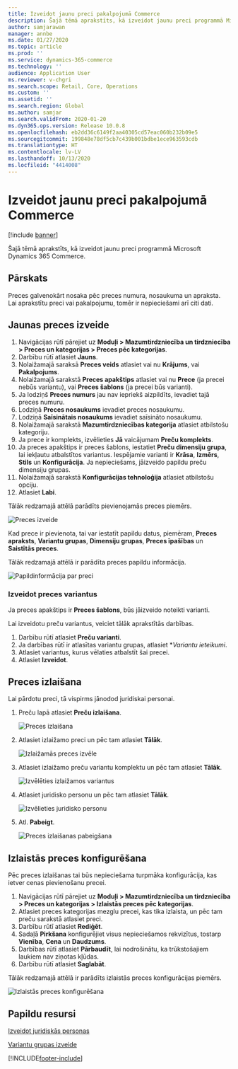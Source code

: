 ```yaml
---
title: Izveidot jaunu preci pakalpojumā Commerce
description: Šajā tēmā aprakstīts, kā izveidot jaunu preci programmā Microsoft Dynamics 365 Commerce.
author: samjarawan
manager: annbe
ms.date: 01/27/2020
ms.topic: article
ms.prod: ''
ms.service: dynamics-365-commerce
ms.technology: ''
audience: Application User
ms.reviewer: v-chgri
ms.search.scope: Retail, Core, Operations
ms.custom: ''
ms.assetid: ''
ms.search.region: Global
ms.author: samjar
ms.search.validFrom: 2020-01-20
ms.dyn365.ops.version: Release 10.0.8
ms.openlocfilehash: eb2dd36c6149f2aa40305cd57eac060b232b09e5
ms.sourcegitcommit: 199848e78df5cb7c439b001bdbe1ece963593cdb
ms.translationtype: HT
ms.contentlocale: lv-LV
ms.lasthandoff: 10/13/2020
ms.locfileid: "4414008"
---
```

# <a name="create-a-new-product-in-commerce"></a>Izveidot jaunu preci pakalpojumā Commerce


[!include [banner](includes/banner.md)]

Šajā tēmā aprakstīts, kā izveidot jaunu preci programmā Microsoft Dynamics 365 Commerce.

## <a name="overview"></a>Pārskats

Preces galvenokārt nosaka pēc preces numura, nosaukuma un apraksta. Lai aprakstītu preci vai pakalpojumu, tomēr ir nepieciešami arī citi dati.

## <a name="create-a-new-product"></a>Jaunas preces izveide

1. Navigācijas rūtī pārejiet uz **Moduļi \> Mazumtirdzniecība un tirdzniecība \> Preces un kategorijas \> Preces pēc kategorijas**.
1. Darbību rūtī atlasiet **Jauns**.
1. Nolaižamajā saraksā **Preces veids** atlasiet vai nu **Krājums**, vai **Pakalpojums**.
1. Nolaižamajā sarakstā **Preces apakštips** atlasiet vai nu **Prece** (ja precei nebūs variantu), vai **Preces šablons** (ja precei būs varianti).
1. Ja lodziņš **Preces numurs** jau nav iepriekš aizpildīts, ievadiet tajā preces numuru.
1. Lodziņā **Preces nosaukums** ievadiet preces nosaukumu.
1. Lodziņā **Saīsinātais nosaukums** ievadiet saīsināto nosaukumu.
1. Nolaižamajā sarakstā **Mazumtirdzniecības kategorija** atlasiet atbilstošu kategoriju.
1. Ja prece ir komplekts, izvēlieties **Jā** vaicājumam **Preču komplekts**.
1. Ja preces apakštips ir preces šablons, iestatiet **Preču dimensiju grupa**, lai iekļautu atbalstītos variantus. Iespējamie varianti ir **Krāsa**, **Izmērs**, **Stils** un **Konfigurācija**. Ja nepieciešams, jāizveido papildu preču dimensiju grupas.
1. Nolaižamajā sarakstā **Konfigurācijas tehnoloģija** atlasiet atbilstošu opciju.
1. Atlasiet **Labi**.

Tālāk redzamajā attēlā parādīts pievienojamās preces piemērs.

![Preces izveide](media/create-new-product.png)

Kad prece ir pievienota, tai var iestatīt papildu datus, piemēram, **Preces apraksts**, **Variantu grupas**, **Dimensiju grupas**, **Preces īpašības** un **Saistītās preces**.

Tālāk redzamajā attēlā ir parādīta preces papildu informācija.

![Papildinformācija par preci](media/create-new-product-2.png)

### <a name="create-product-variants"></a>Izveidot preces variantus

Ja preces apakštips ir **Preces šablons**, būs jāizveido noteikti varianti. 

Lai izveidotu preču variantus, veiciet tālāk aprakstītās darbības.

1. Darbību rūtī atlasiet **Preču varianti**.
1. Ja darbības rūtī ir atlasītas variantu grupas, atlasiet **Variantu ieteikumi*.
1. Atlasiet variantus, kurus vēlaties atbalstīt šai precei.
1. Atlasiet **Izveidot**.

## <a name="release-a-product"></a>Preces izlaišana

Lai pārdotu preci, tā vispirms jānodod juridiskai personai.

1. Preču lapā atlasiet **Preču izlaišana**.

    ![Preces izlaišana](media/create-new-product-3.png)

1. Atlasiet izlaižamo preci un pēc tam atlasiet **Tālāk**.

    ![Izlaižamās preces izvēle](media/create-new-product-4.png)

1. Atlasiet izlaižamo preču variantu komplektu un pēc tam atlasiet **Tālāk**.

    ![Izvēlēties izlaižamos variantus](media/create-new-product-5.png)

1. Atlasiet juridisko personu un pēc tam atlasiet **Tālāk**.

    ![Izvēlieties juridisko personu](media/create-new-product-6.png)

1. Atl. **Pabeigt**.

    ![Preces izlaišanas pabeigšana](media/create-new-product-7.png)

## <a name="configure-a-released-product"></a>Izlaistās preces konfigurēšana

Pēc preces izlaišanas tai būs nepieciešama turpmāka konfigurācija, kas ietver cenas pievienošanu precei.

1. Navigācijas rūtī pārejiet uz **Moduļi \> Mazumtirdzniecība un tirdzniecība \> Preces un kategorijas \> Izlaistās preces pēc kategorijas**.
1. Atlasiet preces kategorijas mezglu precei, kas tika izlaista, un pēc tam preču sarakstā atlasiet preci.
1. Darbību rūtī atlasiet **Rediģēt**.
1. Sadaļā **Pirkšana** konfigurējiet visus nepieciešamos rekvizītus, tostarp **Vienība**, **Cena** un **Daudzums**.
1. Darbības rūtī atlasiet **Pārbaudīt**, lai nodrošinātu, ka trūkstošajiem laukiem nav ziņotas kļūdas.
1. Darbību rūtī atlasiet **Saglabāt**.

Tālāk redzamajā attēlā ir parādīts izlaistās preces konfigurācijas piemērs.

![Izlaistās preces konfigurēšana](media/create-new-product-8.png)

## <a name="additional-resources"></a>Papildu resursi

[Izveidot juridiskās personas](channels-legal-entities.md)

[Variantu grupas izveide](create-variant-group.md) 


[!INCLUDE[footer-include](../includes/footer-banner.md)]